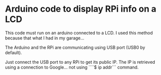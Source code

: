 # Arduino code to display RPi info on a LCD

This code must run on an arduino connected to a LCD.
I used this method because that what I had in my garage...

The Arduino and the RPi are communicating using USB port (USB0 by default).

Just connect the USB port to any RPi to get its public IP.
The IP is retrieved using a connection to Google... not using ````$ ip addr``` command.
